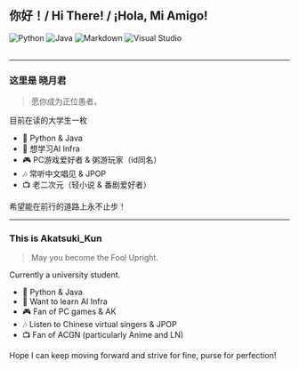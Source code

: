
## 你好！/ Hi There! / ¡Hola, Mi Amigo!

<div>
    <img alt="Python" src="https://img.shields.io/badge/Python-blueviolet?logo=python&logoColor=white">
    <img alt="Java" src="https://img.shields.io/badge/Java-red?logo=python&logoColor=white">
    <img alt="Markdown" src="https://img.shields.io/badge/Markdown-1f903d?logo=markdown&logoColor=fff">
    <img alt="Visual Studio" src="https://img.shields.io/badge/Visual%20Studio%20Code-blue?logo=visual-studio-code&logoColor=fff">
</div>
<br>

---

### 这里是 晓月君

> 愿你成为正位愚者。

目前在读的大学生一枚

- 🌱 Python & Java
- 📖 想学习AI Infra
- 🎮 PC游戏爱好者 & 粥游玩家（id同名）
- 🎶 常听中文唱见 & JPOP
- 📺 老二次元（轻小说 & 番剧爱好者）

希望能在前行的道路上永不止步！

---

### This is Akatsuki_Kun

> May you become the Fool Upright.

Currently a university student.

- 🌱 Python & Java
- 📖 Want to learn AI Infra
- 🎮 Fan of PC games & AK
- 🎶 Listen to Chinese virtual singers & JPOP
- 📺 Fan of ACGN (particularly Anime and LN)

Hope I can keep moving forward and strive for fine, purse for perfection!